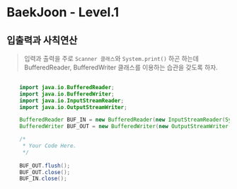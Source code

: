 # BaekJoon - Level.1

## 입출력과 사칙연산

> 입력과 출력을 주로 `Scanner 클래스`와 `System.print()` 하곤 하는데 BufferedReader, BufferedWriter 클래스를 이용하는 습관을 갖도록 하자.

```java
    
    import java.io.BufferedReader;
    import java.io.BufferedWriter;
    import java.io.InputStreamReader;
    import java.io.OutputStreamWriter;    

    BufferedReader BUF_IN = new BufferedReader(new InputStreamReader(System.in));
    BufferedWriter BUF_OUT = new BufferedWriter(new OutputStreamWriter(System.out));

    /*
     * Your Code Here.   
     */  
    
    BUF_OUT.flush();
    BUF_OUT.close();
    BUF_IN.close();

```